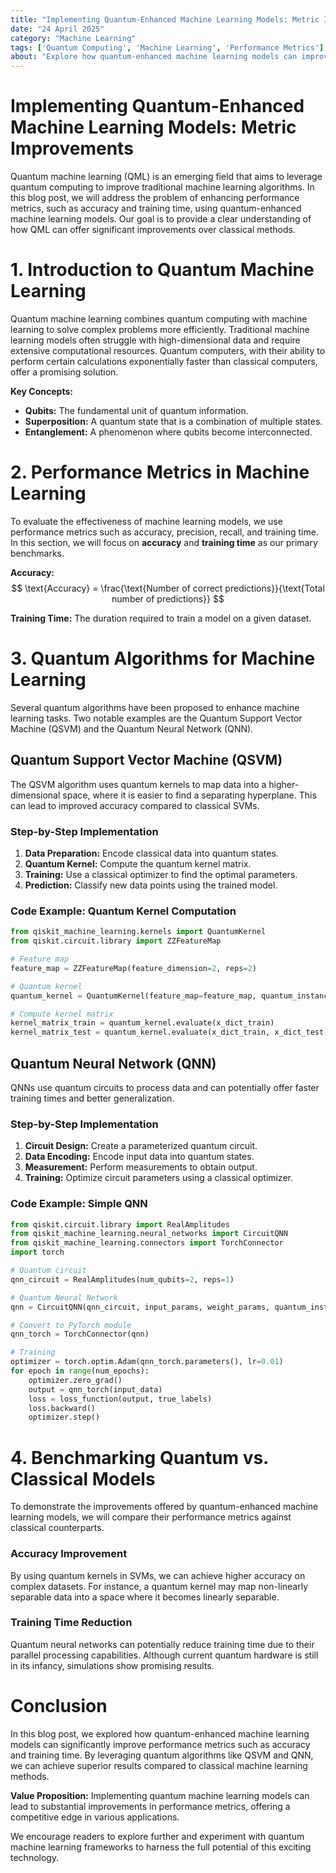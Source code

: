 ```yaml
---
title: "Implementing Quantum-Enhanced Machine Learning Models: Metric Improvements"
date: "24 April 2025"
category: "Machine Learning"
tags: ['Quantum Computing', 'Machine Learning', 'Performance Metrics']
about: "Explore how quantum-enhanced machine learning models can improve performance metrics like accuracy and training time."
---
```


# Implementing Quantum-Enhanced Machine Learning Models: Metric Improvements

Quantum machine learning (QML) is an emerging field that aims to leverage quantum computing to improve traditional machine learning algorithms. In this blog post, we will address the problem of enhancing performance metrics, such as accuracy and training time, using quantum-enhanced machine learning models. Our goal is to provide a clear understanding of how QML can offer significant improvements over classical methods.

# 1. Introduction to Quantum Machine Learning

Quantum machine learning combines quantum computing with machine learning to solve complex problems more efficiently. Traditional machine learning models often struggle with high-dimensional data and require extensive computational resources. Quantum computers, with their ability to perform certain calculations exponentially faster than classical computers, offer a promising solution.

**Key Concepts:**
- **Qubits:** The fundamental unit of quantum information.
- **Superposition:** A quantum state that is a combination of multiple states.
- **Entanglement:** A phenomenon where qubits become interconnected.

# 2. Performance Metrics in Machine Learning

To evaluate the effectiveness of machine learning models, we use performance metrics such as accuracy, precision, recall, and training time. In this section, we will focus on **accuracy** and **training time** as our primary benchmarks.

**Accuracy:** 
$$ \text{Accuracy} = \frac{\text{Number of correct predictions}}{\text{Total number of predictions}} $$

**Training Time:** 
The duration required to train a model on a given dataset.

# 3. Quantum Algorithms for Machine Learning

Several quantum algorithms have been proposed to enhance machine learning tasks. Two notable examples are the Quantum Support Vector Machine (QSVM) and the Quantum Neural Network (QNN).

## Quantum Support Vector Machine (QSVM)

The QSVM algorithm uses quantum kernels to map data into a higher-dimensional space, where it is easier to find a separating hyperplane. This can lead to improved accuracy compared to classical SVMs.

### Step-by-Step Implementation

1. **Data Preparation:** Encode classical data into quantum states.
2. **Quantum Kernel:** Compute the quantum kernel matrix.
3. **Training:** Use a classical optimizer to find the optimal parameters.
4. **Prediction:** Classify new data points using the trained model.

### Code Example: Quantum Kernel Computation

```python
from qiskit_machine_learning.kernels import QuantumKernel
from qiskit.circuit.library import ZZFeatureMap

# Feature map
feature_map = ZZFeatureMap(feature_dimension=2, reps=2)

# Quantum kernel
quantum_kernel = QuantumKernel(feature_map=feature_map, quantum_instance=backend)

# Compute kernel matrix
kernel_matrix_train = quantum_kernel.evaluate(x_dict_train)
kernel_matrix_test = quantum_kernel.evaluate(x_dict_train, x_dict_test)
```

## Quantum Neural Network (QNN)

QNNs use quantum circuits to process data and can potentially offer faster training times and better generalization.

### Step-by-Step Implementation

1. **Circuit Design:** Create a parameterized quantum circuit.
2. **Data Encoding:** Encode input data into quantum states.
3. **Measurement:** Perform measurements to obtain output.
4. **Training:** Optimize circuit parameters using a classical optimizer.

### Code Example: Simple QNN

```python
from qiskit.circuit.library import RealAmplitudes
from qiskit_machine_learning.neural_networks import CircuitQNN
from qiskit_machine_learning.connectors import TorchConnector
import torch

# Quantum circuit
qnn_circuit = RealAmplitudes(num_qubits=2, reps=1)

# Quantum Neural Network
qnn = CircuitQNN(qnn_circuit, input_params, weight_params, quantum_instance=backend)

# Convert to PyTorch module
qnn_torch = TorchConnector(qnn)

# Training
optimizer = torch.optim.Adam(qnn_torch.parameters(), lr=0.01)
for epoch in range(num_epochs):
    optimizer.zero_grad()
    output = qnn_torch(input_data)
    loss = loss_function(output, true_labels)
    loss.backward()
    optimizer.step()
```

# 4. Benchmarking Quantum vs. Classical Models

To demonstrate the improvements offered by quantum-enhanced machine learning models, we will compare their performance metrics against classical counterparts.

### Accuracy Improvement

By using quantum kernels in SVMs, we can achieve higher accuracy on complex datasets. For instance, a quantum kernel may map non-linearly separable data into a space where it becomes linearly separable.

### Training Time Reduction

Quantum neural networks can potentially reduce training time due to their parallel processing capabilities. Although current quantum hardware is still in its infancy, simulations show promising results.

# Conclusion

In this blog post, we explored how quantum-enhanced machine learning models can significantly improve performance metrics such as accuracy and training time. By leveraging quantum algorithms like QSVM and QNN, we can achieve superior results compared to classical machine learning methods. 

**Value Proposition:** Implementing quantum machine learning models can lead to substantial improvements in performance metrics, offering a competitive edge in various applications.

We encourage readers to explore further and experiment with quantum machine learning frameworks to harness the full potential of this exciting technology.